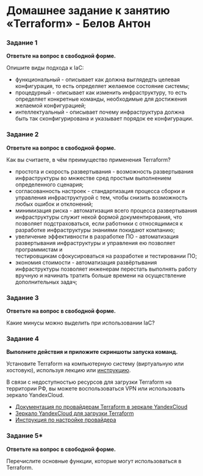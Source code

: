 # Домашнее задание к занятию «Terraform» - Белов Антон


### Задание 1

**Ответьте на вопрос в свободной форме.**

Опишите виды подхода к IaC:

 * функциональный -  описывает как должна выглядедть целевая конфигурация, то есть определяет желаемое состояние системы;
 * процедурный - описывает как изменить инфраструктуру, то есть определяет конкретные команды, необходимые для достижения желаемой конфигурацией;
 * интеллектуальный - описывает почему инфраструктура должна быть так сконфигурирована и указывает порядок ее конфигурации.



### Задание 2

**Ответьте на вопрос в свободной форме.**

Как вы считаете, в чём преимущество применения Terraform?
 
* простота и скорость развертывания - возможность развертывания инфраструктуры во мнжестве сред простым выполнением определенного 
  сценария;
* согласованность настроек - стандартизация процесса сборки и управления инфраструктурой с тем, чтобы снизить возможность любых ошибок и
  отклонений;
* минимизация риска - автоматизация всего процесса развертывания инфраструктуры служит некой формой документирования, что позволяет 
  подстраховаться, если работники с относящимися к разработке инфраструктуры знаниями покидают компанию;
* увеличение эффективности в разработке ПО - автоматизация развертывания инфраструктуры и управления ею позволяет программистам и  
  тестировщикам сфокусироваться на разработке и тестировании ПО;
* экономия стоимости - автоматизация развёртывания инфраструктуры позволяет инженерам перестать выполнять работу вручную и начинать 
  тратить больше времени на осуществление дополнительных задач;


### Задание 3

**Ответьте на вопрос в свободной форме.**

Какие минусы можно выделить при использовании IaC?
 


### Задание 4

**Выполните действия и приложите скриншоты запуска команд.**

Установите Terraform на компьютерную систему (виртуальную или хостовую), используя лекцию или [инструкцию](https://learn.hashicorp.com/tutorials/terraform/install-cli).    

В связи с недоступностью ресурсов для загрузки Terraform на территории РФ, вы можете  воспользоваться VPN или использовать зеркало YandexCloud.   
- [Документация по провайдерам Terraform в зеркале YandexCloud](https://registry.tfpla.net/browse/providers)   
- [Зеркало YandexCloud для загрузки Terraform](https://hashicorp-releases.yandexcloud.net/terraform/)    
- [Инструкция по настройке провайдера](https://cloud.yandex.ru/docs/tutorials/infrastructure-management/terraform-quickstart#configure-terraform)  




### Задание 5*

**Ответьте на вопрос в свободной форме.**

Перечислите основные функции, которые могут использоваться в Terraform. 
